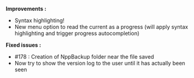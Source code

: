 **Improvements :**

- Syntax highlighting!
- New menu option to read the current as a progress (will apply syntax highlighting and trigger progress autocompletion)

**Fixed issues :**

- #178 : Creation of NppBackup folder near the file saved
- Now try to show the version log to the user until it has actually been seen
